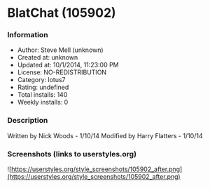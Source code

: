 # BlatChat (105902)

### Information
- Author: Steve Mell (unknown)
- Created at: unknown
- Updated at: 10/1/2014, 11:23:00 PM
- License: NO-REDISTRIBUTION
- Category: lotus7
- Rating: undefined
- Total installs: 140
- Weekly installs: 0


### Description
Written by Nick Woods - 1/10/14
Modified by Harry Flatters - 1/10/14


### Screenshots (links to userstyles.org)
![https://userstyles.org/style_screenshots/105902_after.png](https://userstyles.org/style_screenshots/105902_after.png)


